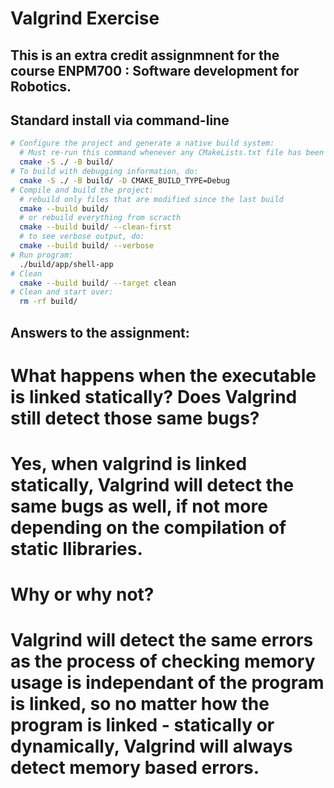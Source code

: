 # Valgrind Exercise

## This is an extra credit assignmnent for the course ENPM700 : Software development for Robotics. 

## Standard install via command-line
```bash
# Configure the project and generate a native build system:
  # Must re-run this command whenever any CMakeLists.txt file has been changed.
  cmake -S ./ -B build/
# To build with debugging information, do:
  cmake -S ./ -B build/ -D CMAKE_BUILD_TYPE=Debug
# Compile and build the project:
  # rebuild only files that are modified since the last build
  cmake --build build/
  # or rebuild everything from scracth
  cmake --build build/ --clean-first
  # to see verbose output, do:
  cmake --build build/ --verbose
# Run program:
  ./build/app/shell-app
# Clean
  cmake --build build/ --target clean
# Clean and start over:
  rm -rf build/
```
## Answers to the assignment:

# What happens when the executable is linked statically? Does Valgrind still detect those same bugs? 

# Yes, when valgrind is linked statically, Valgrind will detect the same bugs as well, if not more depending on the compilation of static llibraries. 

# Why or why not?

# Valgrind will detect the same errors as the process of checking memory usage is independant of the program is linked, so no matter how the program is linked - statically or dynamically, Valgrind will always detect memory based errors. 
